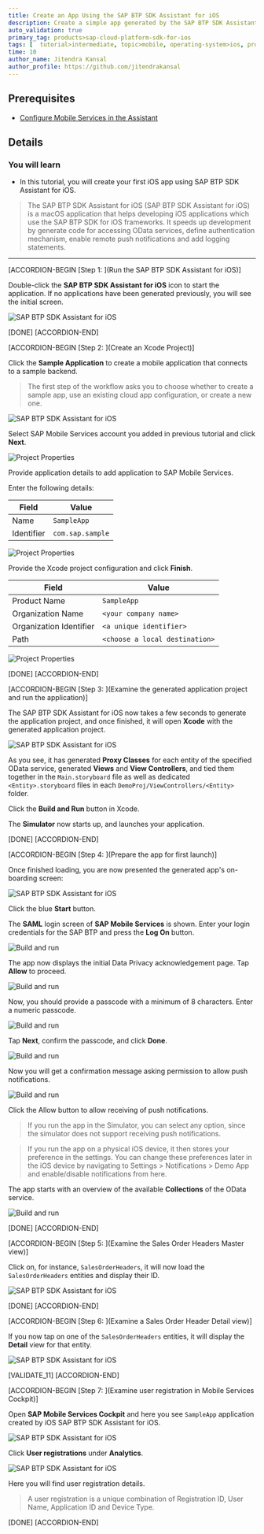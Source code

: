 ```yaml
---
title: Create an App Using the SAP BTP SDK Assistant for iOS
description: Create a simple app generated by the SAP BTP SDK Assistant for iOS using the Sample OData service.
auto_validation: true
primary_tag: products>sap-cloud-platform-sdk-for-ios
tags: [  tutorial>intermediate, topic>mobile, operating-system>ios, products>sap-business-technology-platform, products>sap-cloud-platform-sdk-for-ios, products>sap-mobile-services ]
time: 10
author_name: Jitendra Kansal
author_profile: https://github.com/jitendrakansal
---
```


## Prerequisites  

- [Configure Mobile Services in the Assistant](hcp-create-trial-account)

## Details

### You will learn  

- In this tutorial, you will create your first iOS app using SAP BTP SDK Assistant for iOS.

>The SAP BTP SDK Assistant for iOS (SAP BTP SDK Assistant for iOS) is a macOS application that helps developing iOS applications which use the SAP BTP SDK for iOS frameworks. It speeds up development by generate code for accessing OData services, define authentication mechanism, enable remote push notifications and add logging statements.

---

[ACCORDION-BEGIN [Step 1: ](Run the SAP BTP SDK Assistant for iOS)]

Double-click the **SAP BTP SDK Assistant for iOS** icon to start the application. If no applications have been generated previously, you will see the initial screen.

![SAP BTP SDK Assistant for iOS](fiori-ios-hcpms-sdk-assistant-01.png)

[DONE]
[ACCORDION-END]

[ACCORDION-BEGIN [Step 2: ](Create an Xcode Project)]

Click the **Sample Application** to create a mobile application that connects to a sample backend.

>The first step of the workflow asks you to choose whether to create a sample app, use an existing cloud app configuration, or create a new one.

![SAP BTP SDK Assistant for iOS](fiori-ios-hcpms-sdk-assistant-02.png)

Select SAP Mobile Services account you added in previous tutorial and click **Next**.

![Project Properties](fiori-ios-hcpms-sdk-assistant-03.png)

Provide application details to add application to SAP Mobile Services.

Enter the following details:

| Field | Value |
|----|----|
| Name | `SampleApp` |
| Identifier | `com.sap.sample` |

![Project Properties](fiori-ios-hcpms-sdk-assistant-04.png)

Provide the Xcode project configuration and click **Finish**.

| Field | Value |
|----|----|
| Product Name | `SampleApp` |
| Organization Name | `<your company name>` |
| Organization Identifier | `<a unique identifier>` |
| Path | `<choose a local destination>` |

![Project Properties](fiori-ios-hcpms-sdk-assistant-05.png)

[DONE]
[ACCORDION-END]

[ACCORDION-BEGIN [Step 3: ](Examine the generated application project and run the application)]

The SAP BTP SDK Assistant for iOS now takes a few seconds to generate the application project, and once finished, it will open **Xcode** with the generated application project.

![SAP BTP SDK Assistant for iOS](fiori-ios-hcpms-sdk-assistant-06.png)

As you see, it has generated **Proxy Classes** for each entity of the specified OData service, generated **Views** and **View Controllers**, and tied them together in the `Main.storyboard` file as well as dedicated `<Entity>.storyboard` files in each `DemoProj/ViewControllers/<Entity>` folder.

Click the **Build and Run** button in Xcode.

The **Simulator** now starts up, and launches your application.

[DONE]
[ACCORDION-END]

[ACCORDION-BEGIN [Step 4: ](Prepare the app for first launch)]

Once finished loading, you are now presented the generated app's on-boarding screen:

![SAP BTP SDK Assistant for iOS](img_007.png)

Click the blue **Start** button.

The **SAML** login screen of **SAP Mobile Services** is shown. Enter your login credentials for the SAP BTP and press the **Log On** button.

![Build and run](img_008.png)

The app now displays the initial Data Privacy acknowledgement page. Tap **Allow** to proceed.

![Build and run](img_009.png)

Now, you should provide a passcode with a minimum of 8 characters. Enter a numeric passcode.

![Build and run](img_010.png)

Tap **Next**, confirm the passcode, and click **Done**.

![Build and run](img_011.png)

Now you will get a confirmation message asking permission to allow push notifications.

![Build and run](img_014.png)

Click the Allow button to allow receiving of push notifications.

>If you run the app in the Simulator, you can select any option, since the simulator does not support receiving push notifications.

>If you run the app on a physical iOS device, it then stores your preference in the settings. You can change these preferences later in the iOS device by navigating to Settings > Notifications > Demo App and enable/disable notifications from here.

The app starts with an overview of the available **Collections** of the OData service.

![Build and run](img_015.png)

[DONE]
[ACCORDION-END]

[ACCORDION-BEGIN [Step 5: ](Examine the Sales Order Headers Master view)]

Click on, for instance, `SalesOrderHeaders`, it will now load the `SalesOrderHeaders` entities and display their ID.

![SAP BTP SDK Assistant for iOS](img_016.png)

[DONE]
[ACCORDION-END]

[ACCORDION-BEGIN [Step 6: ](Examine a Sales Order Header Detail view)]

If you now tap on one of the `SalesOrderHeaders` entities, it will display the **Detail** view for that entity.

![SAP BTP SDK Assistant for iOS](img_017.png)

[VALIDATE_11]
[ACCORDION-END]

[ACCORDION-BEGIN [Step 7: ](Examine user registration in Mobile Services Cockpit)]

Open **SAP Mobile Services Cockpit** and here you see `SampleApp` application created by iOS SAP BTP SDK Assistant for iOS.

![SAP BTP SDK Assistant for iOS](img_019.png)

Click **User registrations** under **Analytics**.

![SAP BTP SDK Assistant for iOS](img_020.png)

Here you will find user registration details.

>A user registration is a unique combination of Registration ID, User Name, Application ID and Device Type.

[DONE]
[ACCORDION-END]
